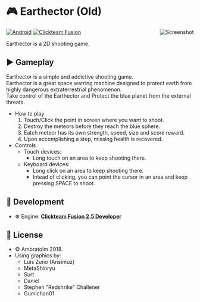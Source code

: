 # 🎮 Earthector (Old)

<img src="./screenshot.gif?raw=true" alt="Screenshot" align="right">

[![Android](https://img.shields.io/badge/Android-blue?logo=android)](https://github.com/topics/android)
[![Clickteam Fusion](https://img.shields.io/badge/Clickteam%20Fusion-2.5-blue?logo=cplusplus)](https://github.com/topics/clickteam-fusion)

Earthector is a 2D shooting game.

## ▶️ Gameplay

Earthector is a simple and addictive shooting game. <br />
Earthector is a great space warring machine designed to protect earth from highly dangerous extraterrestrial phenomenon. <br />
Take control of the Earthector and  Protect the blue planet from the external threats.

- How to play
  1. Touch/Click the point in screen where you want to shoot.
  2. Destroy the meteors before they reach the blue sphere.
  3. Eatch meteor has its own strength, speed, size and score reward.
  4. Upon accomplishing a step, missing health is recovered.
- Controls
  - Touch  devices:
    - Long touch on an area to keep shooting there.
  - Keyboard devices:
    - Long click on an area to keep shooting there.
    - Intead of clicking, you can point the cursor in an area and keep pressing SPACE to shoot.

## 🚀 Development
- ⚙️ Engine: [**Clickteam Fusion 2.5 Developer**](https://www.clickteam.com/clickteam-fusion-2-5-developer)

## 📄 License
- &copy; Ambratolm 2018.
- Using graphics by:
  - Luis Zuno (Ansimuz)
  - MetaShinryu
  - Surt
  - Daniel
  - Stephen "Redshrike" Challener
  - Gumichan01